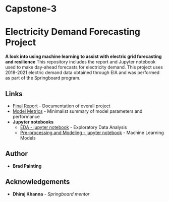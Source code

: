 # Capstone-3

# Electricity Demand Forecasting Project

**A look into using machine learning to assist with electric grid forecasting and resilience**
This repository includes the report and Jupyter notebook used to make day-ahead forecasts for electricity demand. This project uses 2018-2021 electric demand  data obtained through EIA and was performed as part of the Springboard program.

## Links

* [Final Report](https://github.com/painting1234/Capstone-3/blob/main/Final%20Report%202021-06-03.pdf) - Documentation of overall project
* [Model Metrics](https://github.com/painting1234/Capstone-3/blob/main/Model_Metrics.txt) - Minimalist summary of model parameters and performance
* **Jupyter notebooks**
  *  [EDA - jupyter notebook](https://github.com/painting1234/Capstone-3/blob/main/EIA%20-%20Data%20Wrangling%20and%20EDA.ipynb) - Exploratory Data Analysis
  *  [Pre-processing and Modeling - jupyter notebook](https://github.com/painting1234/Capstone-3/blob/main/EIA_v7.ipynb) - Machine Learning Models

## Author

* **Brad Painting**

## Acknowledgements

* **Dhiraj Khanna** - *Springboard mentor* 
